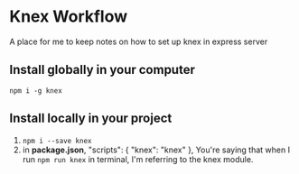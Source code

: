 # Knex Workflow
A place for me to keep notes on how to set up knex in express server

## Install globally in your computer
`npm i -g knex`

## Install locally in your project
1. `npm i --save knex` 
2. in **package.json**, "scripts": {
    "knex": "knex"
  },
  You're saying that when I run `npm run knex` in terminal, I'm referring to the knex module.
